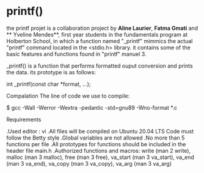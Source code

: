 # printf()
the printf projet is a collaboration project by **Aline Laurier**, **Fatma Gmati** and ** Yveline Mendes**, first year students in the fundamentals program at Holberton School, in which a function named "_printf" mimmics the actual "printf" command located in the <stdio.h> library. it contains some of the basic features and functions found in "printf" manuel 3.

_printf() is a function that performs formatted ouput conversion and prints the data. its prototype is as follows:

int _printf(const char *format, ...);

Compalation
The line of code we use to compile:

$ gcc -Wall -Werror -Wextra -pedantic -std=gnu89 -Wno-format *.c

Requirements

.Used editor : vi
.All files will be compiled on Ubuntu 20.04 LTS Code must follow the Betty style
.Global variables are not allowed
.No more than 5 functions per file
.All prototypes for functions should be included in the header file main.h
.Authorized functions and macros:
 write (man 2 write), malloc (man 3 malloc), free (man 3 free), va_start (man 3 va_start), va_end (man 3 va_end), va_copy (man 3 va_copy), va_arg (man 3 va_arg)
